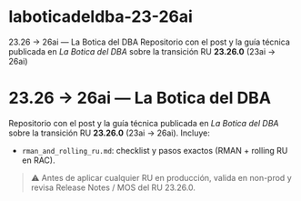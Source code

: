 # laboticadeldba-23-26ai
23.26 → 26ai — La Botica del DBA  Repositorio con el post y la guía técnica publicada en *La Botica del DBA* sobre la transición RU **23.26.0** (23ai → 26ai)


# 23.26 → 26ai — La Botica del DBA

Repositorio con el post y la guía técnica publicada en *La Botica del DBA* sobre la transición RU **23.26.0** (23ai → 26ai). Incluye:

- `rman_and_rolling_ru.md`: checklist y pasos exactos (RMAN + rolling RU en RAC).


> ⚠️ Antes de aplicar cualquier RU en producción, valida en non-prod y revisa Release Notes / MOS del RU 23.26.0.
